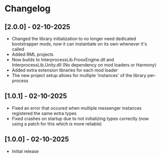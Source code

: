 # Changelog

## [2.0.0] - 02-10-2025

- Changed the library initialization to no longer need dedicated bootstrapper mods, now it can instantiate on its own whenever it's called
- Added RML projects
- Now builds to InterprocessLib.FrooxEngine.dll and InterprocessLib.Unity.dll (No dependency on mod loaders or Harmony)
- Added extra extension libraries for each mod loader
- The new project setup allows for multiple 'instances' of the library per-process

## [1.0.1] - 02-10-2025

- Fixed an error that occured when multiple messenger instances registered the same extra types
- Fixed crashes on startup due to not initializing types correctly (now using a patch for this which is more reliable)

## [1.0.0] - 02-10-2025

- Initial release